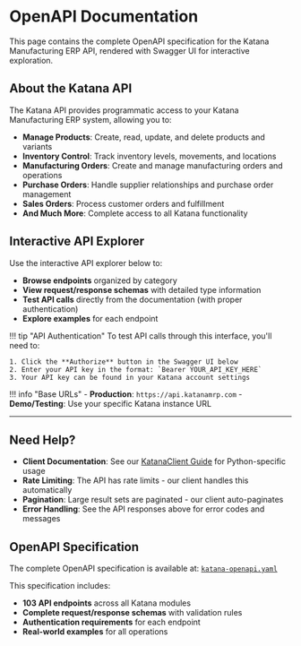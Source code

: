 # OpenAPI Documentation

This page contains the complete OpenAPI specification for the Katana Manufacturing ERP
API, rendered with Swagger UI for interactive exploration.

## About the Katana API

The Katana API provides programmatic access to your Katana Manufacturing ERP system,
allowing you to:

- **Manage Products**: Create, read, update, and delete products and variants
- **Inventory Control**: Track inventory levels, movements, and locations
- **Manufacturing Orders**: Create and manage manufacturing orders and operations
- **Purchase Orders**: Handle supplier relationships and purchase order management
- **Sales Orders**: Process customer orders and fulfillment
- **And Much More**: Complete access to all Katana functionality

## Interactive API Explorer

Use the interactive API explorer below to:

- **Browse endpoints** organized by category
- **View request/response schemas** with detailed type information
- **Test API calls** directly from the documentation (with proper authentication)
- **Explore examples** for each endpoint

!!! tip "API Authentication" To test API calls through this interface, you'll need to:

```
1. Click the **Authorize** button in the Swagger UI below
2. Enter your API key in the format: `Bearer YOUR_API_KEY_HERE`
3. Your API key can be found in your Katana account settings
```

!!! info "Base URLs" - **Production**: `https://api.katanamrp.com` - **Demo/Testing**:
Use your specific Katana instance URL

______________________________________________________________________

<swagger-ui src="katana-openapi.yaml"/>

## Need Help?

- **Client Documentation**: See our [KatanaClient Guide](KATANA_CLIENT_GUIDE.md) for
  Python-specific usage
- **Rate Limiting**: The API has rate limits - our client handles this automatically
- **Pagination**: Large result sets are paginated - our client auto-paginates
- **Error Handling**: See the API responses above for error codes and messages

## OpenAPI Specification

The complete OpenAPI specification is available at:
[`katana-openapi.yaml`](katana-openapi.yaml)

This specification includes:

- **103 API endpoints** across all Katana modules
- **Complete request/response schemas** with validation rules
- **Authentication requirements** for each endpoint
- **Real-world examples** for all operations
